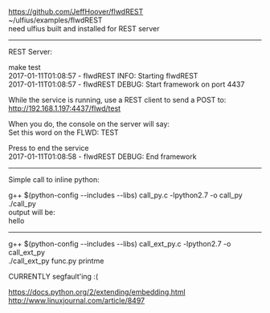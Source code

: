 https://github.com/JeffHoover/flwdREST  
~/ulfius/examples/flwdREST  
need ulfius built and installed for REST server  
  
--------------  
REST Server:  
  
make test  
2017-01-11T01:08:57 - flwdREST INFO: Starting flwdREST  
2017-01-11T01:08:57 - flwdREST DEBUG: Start framework on port 4437  
  
While the service is running, use a REST client to send a POST to:  
http://192.168.1.197:4437/flwd/test  
  
When you do, the console on the server will say:  
    Set this word on the FLWD: TEST  

Press <enter> to end the service  
2017-01-11T01:08:58 - flwdREST DEBUG: End framework  
  
--------------  
Simple call to inline python:  

g++ $(python-config --includes --libs) call_py.c -lpython2.7 -o call_py  
./call_py  
output will be:  
   hello  
  
--------------  
g++ $(python-config --includes --libs) call_ext_py.c -lpython2.7 -o call_ext_py  
./call_ext_py func.py printme  
  
CURRENTLY segfault'ing :(  
  

https://docs.python.org/2/extending/embedding.html  
http://www.linuxjournal.com/article/8497  


